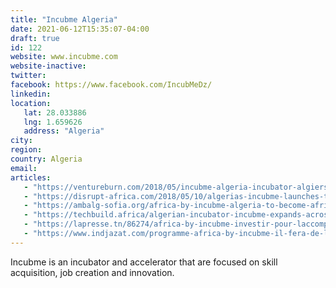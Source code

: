 ```yaml
---
title: "Incubme Algeria"
date: 2021-06-12T15:35:07-04:00
draft: true
id: 122
website: www.incubme.com
website-inactive: 
twitter: 
facebook: https://www.facebook.com/IncubMeDz/
linkedin: 
location: 
   lat: 28.033886
   lng: 1.659626
   address: "Algeria"
city: 
region: 
country: Algeria
email: 
articles:
   - "https://ventureburn.com/2018/05/incubme-algeria-incubator-algiers/"
   - "https://disrupt-africa.com/2018/05/10/algerias-incubme-launches-to-support-local-tech-startups/"
   - "https://ambalg-sofia.org/africa-by-incubme-algeria-to-become-african-pole-of-innovation/"
   - "https://techbuild.africa/algerian-incubator-incubme-expands-across-africa/"
   - "https://lapresse.tn/86274/africa-by-incubme-investir-pour-laccompagnement-de-20-jeunes-start-upeurs-africains/"
   - "https://www.indjazat.com/programme-africa-by-incubme-il-fera-de-lalgerie-un-pole-africain-de-linnovation/"
---
```

Incubme is an incubator and accelerator  that are focused on skill acquisition, job creation and innovation.

